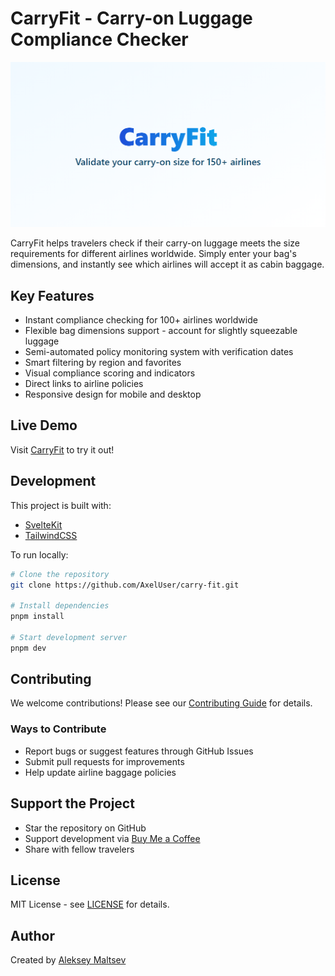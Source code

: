 # CarryFit - Carry-on Luggage Compliance Checker

![CarryFit](COVER.png)

CarryFit helps travelers check if their carry-on luggage meets the size requirements for different airlines worldwide. Simply enter your bag's dimensions, and instantly see which airlines will accept it as cabin baggage.

## Key Features

- Instant compliance checking for 100+ airlines worldwide
- Flexible bag dimensions support - account for slightly squeezable luggage
- Semi-automated policy monitoring system with verification dates
- Smart filtering by region and favorites
- Visual compliance scoring and indicators
- Direct links to airline policies
- Responsive design for mobile and desktop

## Live Demo

Visit [CarryFit](https://carryon.fit/) to try it out!

## Development

This project is built with:

- [SvelteKit](https://kit.svelte.dev/)
- [TailwindCSS](https://tailwindcss.com/)

To run locally:

```bash
# Clone the repository
git clone https://github.com/AxelUser/carry-fit.git

# Install dependencies
pnpm install

# Start development server
pnpm dev
```

## Contributing

We welcome contributions! Please see our [Contributing Guide](CONTRIBUTING.md) for details.

### Ways to Contribute

- Report bugs or suggest features through GitHub Issues
- Submit pull requests for improvements
- Help update airline baggage policies

## Support the Project

- Star the repository on GitHub
- Support development via [Buy Me a Coffee](https://www.buymeacoffee.com/axeluser)
- Share with fellow travelers

## License

MIT License - see [LICENSE](LICENSE) for details.

## Author

Created by [Aleksey Maltsev](https://www.maltsev.space/)
